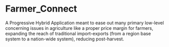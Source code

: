 # Farmer_Connect
A Progressive Hybrid Application meant to ease out many primary low-level concerning issues in agriculture like a proper price margin for farmers, expanding the reach of  traditional import-exports (from a region base system to a nation-wide system), reducing post-harvest.
